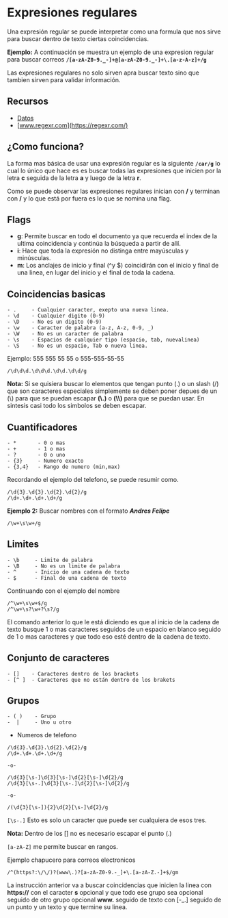# Expresiones regulares

Una expresión regular se puede interpretar como una formula que nos sirve para buscar dentro de texto ciertas coincidencias.

**Ejemplo:** A continuación se muestra un ejemplo de una expresion regular para buscar correos **`/[a-zA-Z0-9._-]+@[a-zA-Z0-9._-]+\.[a-z-A-z]+/g`**

Las expresiones regulares no solo sirven apra buscar texto sino que tambien sirven para validar información.

## Recursos

- [Datos](./datos.txt)
- [www.regexr.com](https://regexr.com/)

## ¿Como funciona?

La forma mas básica de usar una expresión regular es la siguiente  **`/car/g`** lo cual lo único que hace es es buscar todas las expresiones que inicien por la letra **c** seguida de la letra **a** y luego de la letra **r**.

Como se puede observar las expresiones regulares inician con **/** y terminan con **/** y lo que está por fuera es lo que se nomina una flag.

## Flags

- **g**: Permite buscar en todo el documento ya que recuerda el index de la ultima coincidencia y continúa la búsqueda a partir de allí.
- **i**: Hace que toda la expresión no distinga entre mayúsculas y minúsculas.
- **m**: Los anclajes de inicio y final (^y $) coincidirán con el inicio y final de una linea, en lugar del inicio y el final de toda la cadena.

## Coincidencias basicas

~~~text
- .     - Cualquier caracter, exepto una nueva linea.
- \d    - Cualquier digito (0-9)
- \D    - No es un digito (0-9)
- \w    - Caracter de palabra (a-z, A-z, 0-9, _)
- \W    - No es un caracter de palabra
- \s    - Espacios de cualquier tipo (espacio, tab, nuevalinea)
- \S    - No es un espacio, Tab o nueva linea.
~~~

Ejemplo: 555 555 55 55 o 555-555-55-55  

~~~text
/\d\d\d.\d\d\d.\d\d.\d\d/g
~~~

**Nota:** Si se quisiera buscar lo elementos que tengan punto (.) o un slash (/) que son caracteres especiales simplemente se deben poner depues de un (\\) para que se puedan escapar **(\\.)** o **(\\\\)** para que se puedan usar. En sintesis casi todo los simbolos se deben escapar.

## Cuantificadores

~~~text
- *       - 0 o mas
- +       - 1 o mas
- ?       - 0 o uno
- {3}     - Numero exacto
- {3,4}   - Rango de numero (min,max)
~~~

Recordando el ejemplo del telefono, se puede resumir como.

~~~text
/\d{3}.\d{3}.\d{2}.\d{2}/g
/\d+.\d+.\d+.\d+/g
~~~

**Ejemplo 2:** Buscar nombres con el formato ***Andres Felipe***

~~~text
/\w+\s\w+/g
~~~

## Limites

~~~text
- \b     - Limite de palabra
- \B     - No es un limite de palabra
- ^      - Inicio de una cadena de texto
- $      - Final de una cadena de texto
~~~

Continuando con el ejemplo del nombre

~~~text
/^\w+\s\w+$/g
/^\w+\s?\w+?\s?/g
~~~

El comando anterior lo que le está diciendo es que al inicio de la cadena de texto busque 1 o mas caracteres seguidos de un espacio en blanco seguido de 1 o mas caracteres y que todo eso esté dentro de la cadena de texto.

## Conjunto de caracteres

~~~text
- []    - Caracteres dentro de los brackets
- [^ ]  - Caracteres que no están dentro de los brakets
~~~

## Grupos

~~~text
- ( )    - Grupo
-  |     - Uno u otro
~~~

- Numeros de telefono

~~~text
/\d{3}.\d{3}.\d{2}.\d{2}/g
/\d+.\d+.\d+.\d+/g

-o-

/\d{3}[\s-]\d{3}[\s-]\d{2}[\s-]\d{2}/g
/\d{3}[\s-.]\d{3}[\s-.]\d{2}[\s-]\d{2}/g

-o-

/(\d{3}[\s-]){2}\d{2}[\s-]\d{2}/g

~~~

`[\s-.]` Esto es solo un caracter que puede ser cualquiera de esos tres.

**Nota:** Dentro de los [] no es necesario escapar el punto (.)

`[a-zA-Z]` me permite buscar en rangos.

Ejemplo chapucero para correos electronicos

~~~text
/^(https?:\/\/)?(www\.)?[a-zA-Z0-9.-_]+\.[a-zA-Z.-]+$/gm
~~~

La instrucción anterior va a buscar coincidencias que inicien la linea con **https://** con el caracter **s** opcional y que todo ese grupo sea opcional seguido de otro grupo opcional **www.** seguido de texto con [-_.] seguido de un punto y un texto y que termine su linea.
